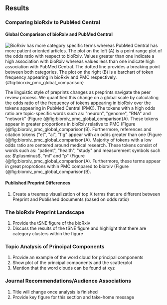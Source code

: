 ## Results

### Comparing bioRxiv to PubMed Central

#### Global Comparison of bioRxiv and PubMed Central 

![
BioRxiv has more category specific terms whereas PubMed Central has more patient oriented articles.
The plot on the left (A) is a point range plot of the odds ratio with respect to bioRxiv.
Values greater than one indicate a high association with bioRxiv whereas values less than one indicate high association with PubMed Central.
The dotted line provides a breaking point between both categories.
The plot on the right (B) is a barchart of token frequency appearing in bioRxiv and PMC respectively.
](https://raw.githubusercontent.com/greenelab/annorxiver/e32661b855cc6622cc1138fcd1606ef3500f0ff9/biorxiv/corpora_comparison/output/figures/biorxiv_vs_pubmed_central.png){#fig:biorxiv_pmc_global_comparison}

The linguistic style of preprints changes as preprints navigate the peer review process. 
We quantified this change on a global scale by calculating the odds ratio of the frequency of tokens appearing in bioRxiv over the tokens appearing in PubMed Central (PMC).
The tokens with a high odds ratio are topic-specific words such as: "neuron", "genome", "RNA" and "network" (Figure {@fig:biorxiv_pmc_global_comparison}A).
These tokens appear in greater proportions in bioRxiv relative to PMC (Figure {@fig:biorxiv_pmc_global_comparison}B).
Furthermore, references and citation tokens ("et", "al", "fig" appear with an odds greater than one (Figure {@fig:biorxiv_pmc_global_comparison}A).
Majority of tokens with a low odds ratio are centered around medical research.
These tokens consist of words such as: "patient", "health", "study" and measurement symbols such as: $\plusminus$, "ml" and "p" (Figure {@fig:biorxiv_pmc_global_comparison}A).
Furthermore, these terms appear in great proprotions within PMC compared to biorxiv (Figure {@fig:biorxiv_pmc_global_comparison}B).

#### Published Preprint Differences
1. Create a treemap visualization of top X terms that are different between Preprint and Published documents (based on odds ratio)

### The bioRxiv Preprint Landscape
1. Provide the tSNE figure of the bioRxiv 
2. Discuss the results of the tSNE figure and highlight that there are category clusters within the figure

### Topic Analysis of Principal Components
1. Provide an example of the word cloud for principal components
2. Show plot of the principal components and the scatterplot
3. Mention that the word clouds can be found at xyz

### Journal Recommendations/Audience Associations
1. Title will change once analysis is finished 
2. Provide key figure for this section and take-home message

